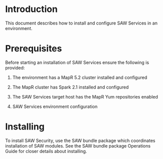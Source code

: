 # Introduction

This document describes how to install and configure SAW Services in
an environment.

# Prerequisites

Before starting an installation of SAW Services ensure the following
is provided:

1. The environment has a MapR 5.2 cluster installed and configured

2. The MapR cluster has Spark 2.1 installed and configured

3. The SAW Services target host has the MapR Yum repositories enabled

4. SAW Services environment configuration

# Installing

To install SAW Security, use the SAW bundle package which coordinates
installation of SAW modules.  See the SAW bundle package Operations
Guide for closer details about installing.
